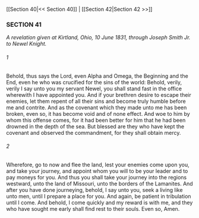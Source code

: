[[Section 40|<< Section 40]]  |  [[Section 42|Section 42 >>]]

### SECTION 41

*A revelation given at Kirtland, Ohio, 10 June 1831, through Joseph Smith Jr. to Newel Knight.*

###### 1
Behold, thus says the Lord, even Alpha and Omega, the Beginning and the End, even he who was crucified for the sins of the world: Behold, verily, verily I say unto you my servant Newel, you shall stand fast in the office wherewith I have appointed you. And if your brethren desire to escape their enemies, let them repent of all their sins and become truly humble before me and contrite. And as the covenant which they made unto me has been broken, even so, it has become void and of none effect. And woe to him by whom this offense comes, for it had been better for him that he had been drowned in the depth of the sea. But blessed are they who have kept the covenant and observed the commandment, for they shall obtain mercy.

###### 2
Wherefore, go to now and flee the land, lest your enemies come upon you, and take your journey, and appoint whom you will to be your leader and to pay moneys for you. And thus you shall take your journey into the regions westward, unto the land of Missouri, unto the borders of the Lamanites. And after you have done journeying, behold, I say unto you, seek a living like unto men, until I prepare a place for you. And again, be patient in tribulation until I come. And behold, I come quickly and my reward is with me, and they who have sought me early shall find rest to their souls. Even so, Amen.